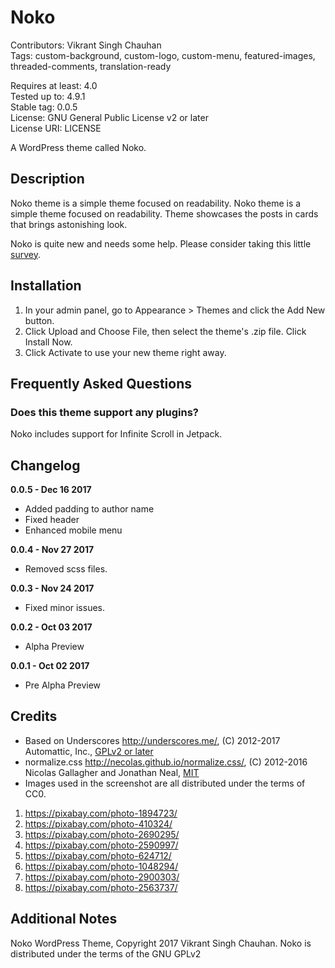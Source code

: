 # Noko

Contributors: Vikrant Singh Chauhan  
Tags: custom-background, custom-logo, custom-menu, featured-images, threaded-comments, translation-ready  

Requires at least: 4.0  
Tested up to: 4.9.1  
Stable tag: 0.0.5  
License: GNU General Public License v2 or later  
License URI: LICENSE  

A WordPress theme called Noko.  

## Description

Noko theme is a simple theme focused on readability. Noko theme is a simple theme focused on readability. Theme showcases the posts in cards that brings astonishing look.

Noko is quite new and needs some help. Please consider taking this little [survey](https://goo.gl/forms/hiQayRloUkm4gdmx2).

## Installation

1. In your admin panel, go to Appearance > Themes and click the Add New button.
2. Click Upload and Choose File, then select the theme's .zip file. Click Install Now.
3. Click Activate to use your new theme right away.

## Frequently Asked Questions

### Does this theme support any plugins?
Noko includes support for Infinite Scroll in Jetpack.

## Changelog
**0.0.5 - Dec 16 2017**
* Added padding to author name
* Fixed header
* Enhanced mobile menu

**0.0.4 - Nov 27 2017**
* Removed scss files.

**0.0.3 - Nov 24 2017**
* Fixed minor issues.

**0.0.2 - Oct 03 2017**
* Alpha Preview

**0.0.1 - Oct 02 2017**
* Pre Alpha Preview

## Credits

* Based on Underscores http://underscores.me/, (C) 2012-2017 Automattic, Inc., [GPLv2 or later](https://www.gnu.org/licenses/gpl-2.0.html)
* normalize.css http://necolas.github.io/normalize.css/, (C) 2012-2016 Nicolas Gallagher and Jonathan Neal, [MIT](http://opensource.org/licenses/MIT)
* Images used in the screenshot are all distributed under the terms of CC0.
1. https://pixabay.com/photo-1894723/
2. https://pixabay.com/photo-410324/
3. https://pixabay.com/photo-2690295/
4. https://pixabay.com/photo-2590997/
5. https://pixabay.com/photo-624712/
6. https://pixabay.com/photo-1048294/
7. https://pixabay.com/photo-2900303/
8. https://pixabay.com/photo-2563737/

## Additional Notes
Noko WordPress Theme, Copyright 2017 Vikrant Singh Chauhan.
Noko is distributed under the terms of the GNU GPLv2